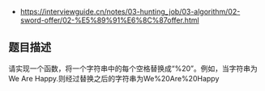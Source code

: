 - https://interviewguide.cn/notes/03-hunting_job/03-algorithm/02-sword-offer/02-%E5%89%91%E6%8C%87offer.html
  
## 题目描述
请实现一个函数，将一个字符串中的每个空格替换成“%20”。例如，当字符串为We Are Happy.则经过替换之后的字符串为We%20Are%20Happy